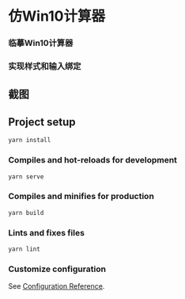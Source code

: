 # 仿Win10计算器

### 临摹Win10计算器
### 实现样式和输入绑定

## 截图


## Project setup
```
yarn install
```

### Compiles and hot-reloads for development
```
yarn serve
```

### Compiles and minifies for production
```
yarn build
```

### Lints and fixes files
```
yarn lint
```

### Customize configuration
See [Configuration Reference](https://cli.vuejs.org/config/).
